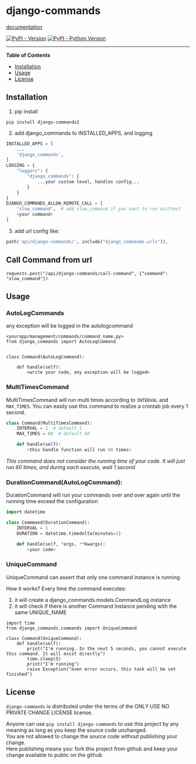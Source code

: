 # django-commands

[documentation](https://django-commands.readthedocs.io/zh-cn/latest/)  

[![PyPI - Version](https://img.shields.io/pypi/v/django-commands.svg)](https://pypi.org/project/django-commands)
[![PyPI - Python Version](https://img.shields.io/pypi/pyversions/django-commands.svg)](https://pypi.org/project/django-commands)

-----

**Table of Contents**

- [Installation](#installation)
- [Usage](#Usage)
- [License](#license)

## Installation
1. pip install
```console
pip install django-commands2
```

2. add django_commands to INSTALLED_APPS, and logging
```python
INSTALLED_APPS = [
    ...
    'django_commands',
]
LOGGING = {
    "loggers": {
        "django_commands": {
            ...your custom level, handles config...
        }
    }
}
DJANGO_COMMANDS_ALLOW_REMOTE_CALL = [
    "slow_command",  # add slow_command if you want to run unittest
    <your command>
]
```

3. add url config like:

```python
path('api/django-commands/', include("django_commands.urls")),
```

## Call Command from url
```
requests.post("/api/django-commands/call-command", {"command": "slow_command"})
```


## Usage
### AutoLogCommands
any exception will be logged in the autologcommand
```
<yourapp/management/commands/command_name.py>
from django_commands import AutoLogCommand


class Command(AutoLogCommand):

    def handle(self):
        <write your code, any exception will be logged>
```



### MultiTimesCommand
MultiTimesCommand will run multi times according to `INTERVAL` and `MAX_TIMES`. You can easily use this command to realize a crontab job every 1 second.

```python
class Command(MultiTimesCommand):
    INTERVAL = 1  # default 1
    MAX_TIMES = 60  # default 60

    def handle(self):
        <this handle function will run 60 times>
```
*This command does not consider the running time of your code. It will just run 60 times, and during each execute, wait 1 second*

### DurationCommand(AutoLogCommand):
DurationCommand will run your commands over and over again until the running time exceed the configuration
```python
import datetime

class Commmand(DurationCommand):
    INTERVAL = 1
    DURATION = datetime.timedelta(minutes=1)

    def handle(self, *args, **kwargs):
        <your code>
```

### UniqueCommand
UniqueCommand can assert that only one command instance is running

How it works?
Every time the command executes:

1. it will create a django_commands.models.CommandLog instance
2. it will check if there is another Command Instance pending with the same UNIQUE_NAME

```
import time
from django_commands.commands import UniqueCommand

class Command(UniqueCommand):
    def handle(self):
        print("I'm running. In the next 5 seconds, you cannot execute this command. It will exist directly")
        time.sleep(5)
        print("I'm running")
        raise Exception("even error occurs, this task will be set finished")
```

## License

`django-commands` is distributed under the terms of the ONLY USE NO PRIVATE CHANGE LICENSE license.

Anyone can use `pip install django-commands` to use this project by any meaning as long as you keep the source code unchanged.  
You are not allowed to change the source code without publishing your change.  
Here publishing means you:
    fork this project from github and keep your change available to public on the github
